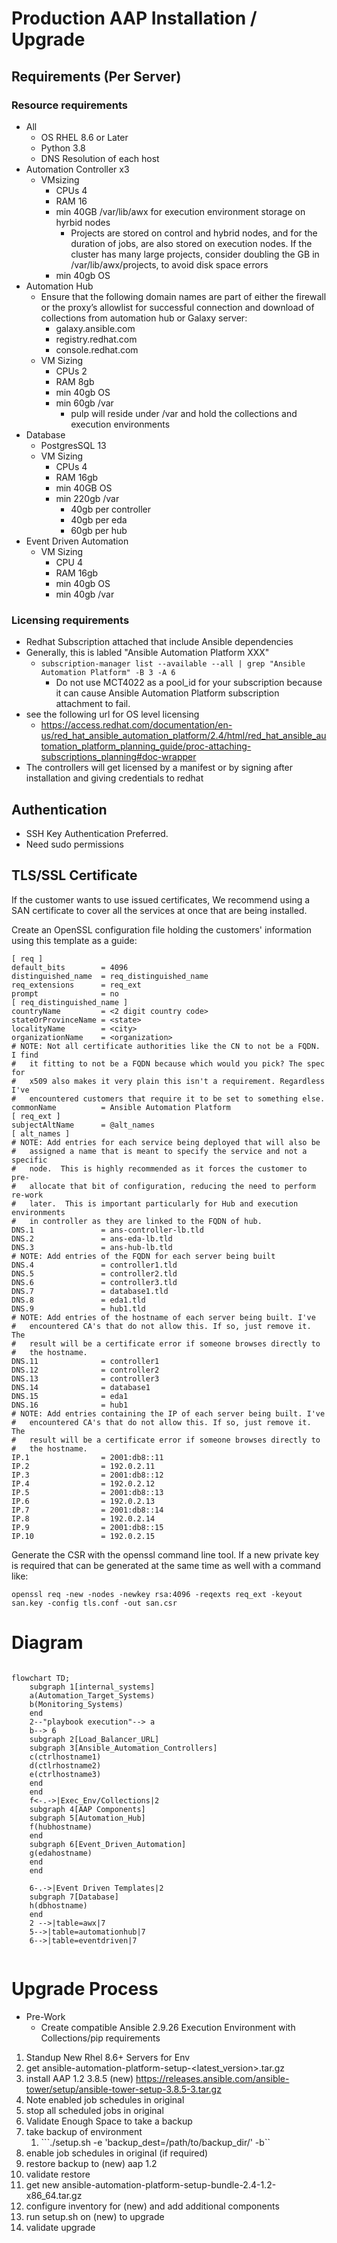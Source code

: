 # Production AAP Installation / Upgrade

## Requirements (Per Server)

### Resource requirements
- All
  - OS RHEL 8.6 or Later
  - Python 3.8
  - DNS Resolution of each host
- Automation Controller x3
  - VMsizing
    - CPUs 4
    - RAM 16
    - min 40GB /var/lib/awx for execution environment storage on hyrbid nodes  
      - Projects are stored on control and hybrid nodes, and for the duration of jobs, are also stored on execution nodes. If the cluster has many large projects, consider doubling the GB in /var/lib/awx/projects, to avoid disk space errors
    - min 40gb OS
- Automation Hub
  - Ensure that the following domain names are part of either the firewall or the proxy’s allowlist for successful connection and download of collections from automation hub or Galaxy server:
    - galaxy.ansible.com
    - registry.redhat.com
    - console.redhat.com
  - VM Sizing
    - CPUs 2
    - RAM 8gb
    - min 40gb OS
    - min 60gb /var
      - pulp will reside under /var and hold the collections and execution environments
- Database
  - PostgresSQL 13
  - VM Sizing
    - CPUs 4
    - RAM 16gb
    - min 40GB OS
    - min 220gb /var
      - 40gb per controller
      - 40gb per eda
      - 60gb per hub
- Event Driven Automation
  - VM Sizing
    - CPU 4
    - RAM 16gb
    - min 40gb OS
    - min 40gb /var

### Licensing requirements

- Redhat Subscription attached that include Ansible dependencies
- Generally, this is labled "Ansible Automation Platform XXX"
  - ```subscription-manager list --available --all | grep "Ansible Automation Platform" -B 3 -A 6```
    - Do not use MCT4022 as a pool_id for your subscription because it can cause Ansible Automation Platform subscription attachment to fail.
- see the following url for OS level licensing
  - https://access.redhat.com/documentation/en-us/red_hat_ansible_automation_platform/2.4/html/red_hat_ansible_automation_platform_planning_guide/proc-attaching-subscriptions_planning#doc-wrapper
- The controllers will get licensed by a manifest or by signing after installation and giving credentials to redhat 

## Authentication

- SSH Key Authentication Preferred.
- Need sudo permissions


## TLS/SSL Certificate
If the customer wants to use issued certificates, We recommend using a SAN certificate to cover all the services at once that are being installed. 

Create an OpenSSL configuration file holding the customers' information using this template as a guide:
```
[ req ] 
default_bits        = 4096 
distinguished_name  = req_distinguished_name 
req_extensions      = req_ext 
prompt              = no 
[ req_distinguished_name ] 
countryName         = <2 digit country code> 
stateOrProvinceName = <state> 
localityName        = <city> 
organizationName    = <organization> 
# NOTE: Not all certificate authorities like the CN to not be a FQDN. I find 
#   it fitting to not be a FQDN because which would you pick? The spec for 
#   x509 also makes it very plain this isn't a requirement. Regardless I've 
#   encountered customers that require it to be set to something else. 
commonName          = Ansible Automation Platform 
[ req_ext ] 
subjectAltName      = @alt_names 
[ alt_names ] 
# NOTE: Add entries for each service being deployed that will also be 
#   assigned a name that is meant to specify the service and not a specific 
#   node.  This is highly recommended as it forces the customer to pre- 
#   allocate that bit of configuration, reducing the need to perform re-work 
#   later.  This is important particularly for Hub and execution environments 
#   in controller as they are linked to the FQDN of hub. 
DNS.1               = ans-controller-lb.tld 
DNS.2               = ans-eda-lb.tld 
DNS.3               = ans-hub-lb.tld  
# NOTE: Add entries of the FQDN for each server being built 
DNS.4               = controller1.tld
DNS.5               = controller2.tld
DNS.6               = controller3.tld
DNS.7               = database1.tld 
DNS.8               = eda1.tld 
DNS.9               = hub1.tld 
# NOTE: Add entries of the hostname of each server being built. I've 
#   encountered CA's that do not allow this. If so, just remove it. The 
#   result will be a certificate error if someone browses directly to 
#   the hostname. 
DNS.11              = controller1
DNS.12              = controller2
DNS.13              = controller3
DNS.14              = database1 
DNS.15              = eda1 
DNS.16              = hub1  
# NOTE: Add entries containing the IP of each server being built. I've 
#   encountered CA's that do not allow this. If so, just remove it. The 
#   result will be a certificate error if someone browses directly to 
#   the hostname. 
IP.1                = 2001:db8::11 
IP.2                = 192.0.2.11 
IP.3                = 2001:db8::12 
IP.4                = 192.0.2.12 
IP.5                = 2001:db8::13 
IP.6                = 192.0.2.13 
IP.7                = 2001:db8::14 
IP.8                = 192.0.2.14 
IP.9                = 2001:db8::15 
IP.10               = 192.0.2.15 
```
Generate the CSR with the openssl command line tool. If a new private key is required that can be generated at the same time as well with a command like: 
```
openssl req -new -nodes -newkey rsa:4096 -reqexts req_ext -keyout san.key -config tls.conf -out san.csr  
```

# Diagram
```mermaid

flowchart TD;
    subgraph 1[internal_systems]
    a(Automation_Target_Systems)
    b(Monitoring_Systems)
    end
    2--"playbook execution"--> a
    b--> 6
    subgraph 2[Load_Balancer_URL]
    subgraph 3[Ansible_Automation_Controllers]
    c(ctrlhostname1)
    d(ctlrhostname2)
    e(ctrlhostname3)
    end
    end
    f<-.->|Exec_Env/Collections|2
    subgraph 4[AAP Components]
    subgraph 5[Automation_Hub]
    f(hubhostname)
    end
    subgraph 6[Event_Driven_Automation]
    g(edahostname)
    end
    end
    
    6-.->|Event Driven Templates|2
    subgraph 7[Database]
    h(dbhostname)
    end
    2 -->|table=awx|7
    5-->|table=automationhub|7
    6-->|table=eventdriven|7
    

```

# Upgrade Process
- Pre-Work
  - Create compatible Ansible 2.9.26 Execution Environment with Collections/pip requirements


1. Standup New Rhel 8.6+ Servers for Env
2. get ansible-automation-platform-setup-<latest_version>.tar.gz
3. install AAP 1.2 3.8.5 (new) https://releases.ansible.com/ansible-tower/setup/ansible-tower-setup-3.8.5-3.tar.gz
4. Note enabled job schedules in original
5. stop all scheduled jobs in original
6. Validate Enough Space to take a backup
7. take backup of environment
   1. ```./setup.sh -e 'backup_dest=/path/to/backup_dir/' -b``
8.  enable job schedules in original (if required)
9. restore backup to (new) aap 1.2
10. validate restore
11. get new ansible-automation-platform-setup-bundle-2.4-1.2-x86_64.tar.gz
12. configure inventory for (new) and add additional components
13. run setup.sh on (new) to upgrade
14. validate upgrade